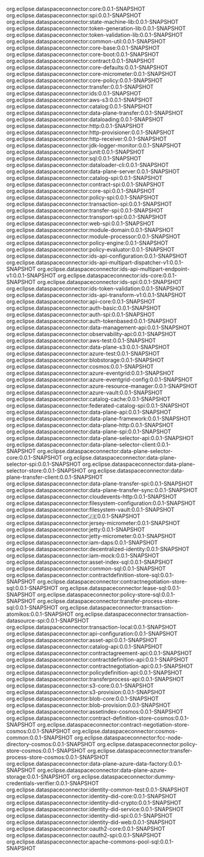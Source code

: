 
org.eclipse.dataspaceconnector:core:0.0.1-SNAPSHOT
org.eclipse.dataspaceconnector:spi:0.0.1-SNAPSHOT
org.eclipse.dataspaceconnector:state-machine-lib:0.0.1-SNAPSHOT
org.eclipse.dataspaceconnector:token-generation-lib:0.0.1-SNAPSHOT
org.eclipse.dataspaceconnector:token-validation-lib:0.0.1-SNAPSHOT
org.eclipse.dataspaceconnector:common-util:0.0.1-SNAPSHOT
org.eclipse.dataspaceconnector:core-base:0.0.1-SNAPSHOT
org.eclipse.dataspaceconnector:core-boot:0.0.1-SNAPSHOT
org.eclipse.dataspaceconnector:contract:0.0.1-SNAPSHOT
org.eclipse.dataspaceconnector:core-defaults:0.0.1-SNAPSHOT
org.eclipse.dataspaceconnector:core-micrometer:0.0.1-SNAPSHOT
org.eclipse.dataspaceconnector:core-policy:0.0.1-SNAPSHOT
org.eclipse.dataspaceconnector:transfer:0.0.1-SNAPSHOT
org.eclipse.dataspaceconnector:ids:0.0.1-SNAPSHOT
org.eclipse.dataspaceconnector:aws-s3:0.0.1-SNAPSHOT
org.eclipse.dataspaceconnector:catalog:0.0.1-SNAPSHOT
org.eclipse.dataspaceconnector:data-plane-transfer:0.0.1-SNAPSHOT
org.eclipse.dataspaceconnector:dataloading:0.0.1-SNAPSHOT
org.eclipse.dataspaceconnector:http:0.0.1-SNAPSHOT
org.eclipse.dataspaceconnector:http-provisioner:0.0.1-SNAPSHOT
org.eclipse.dataspaceconnector:http-receiver:0.0.1-SNAPSHOT
org.eclipse.dataspaceconnector:jdk-logger-monitor:0.0.1-SNAPSHOT
org.eclipse.dataspaceconnector:junit:0.0.1-SNAPSHOT
org.eclipse.dataspaceconnector:sql:0.0.1-SNAPSHOT
org.eclipse.dataspaceconnector:dataloader-cli:0.0.1-SNAPSHOT
org.eclipse.dataspaceconnector:data-plane-server:0.0.1-SNAPSHOT
org.eclipse.dataspaceconnector:catalog-spi:0.0.1-SNAPSHOT
org.eclipse.dataspaceconnector:contract-spi:0.0.1-SNAPSHOT
org.eclipse.dataspaceconnector:core-spi:0.0.1-SNAPSHOT
org.eclipse.dataspaceconnector:policy-spi:0.0.1-SNAPSHOT
org.eclipse.dataspaceconnector:transaction-spi:0.0.1-SNAPSHOT
org.eclipse.dataspaceconnector:transfer-spi:0.0.1-SNAPSHOT
org.eclipse.dataspaceconnector:transport-spi:0.0.1-SNAPSHOT
org.eclipse.dataspaceconnector:web-spi:0.0.1-SNAPSHOT
org.eclipse.dataspaceconnector:module-domain:0.0.1-SNAPSHOT
org.eclipse.dataspaceconnector:module-processor:0.0.1-SNAPSHOT
org.eclipse.dataspaceconnector:policy-engine:0.0.1-SNAPSHOT
org.eclipse.dataspaceconnector:policy-evaluator:0.0.1-SNAPSHOT
org.eclipse.dataspaceconnector:ids-api-configuration:0.0.1-SNAPSHOT
org.eclipse.dataspaceconnector:ids-api-multipart-dispatcher-v1:0.0.1-SNAPSHOT
org.eclipse.dataspaceconnector:ids-api-multipart-endpoint-v1:0.0.1-SNAPSHOT
org.eclipse.dataspaceconnector:ids-core:0.0.1-SNAPSHOT
org.eclipse.dataspaceconnector:ids-spi:0.0.1-SNAPSHOT
org.eclipse.dataspaceconnector:ids-token-validation:0.0.1-SNAPSHOT
org.eclipse.dataspaceconnector:ids-api-transform-v1:0.0.1-SNAPSHOT
org.eclipse.dataspaceconnector:api-core:0.0.1-SNAPSHOT
org.eclipse.dataspaceconnector:auth-basic:0.0.1-SNAPSHOT
org.eclipse.dataspaceconnector:auth-spi:0.0.1-SNAPSHOT
org.eclipse.dataspaceconnector:auth-tokenbased:0.0.1-SNAPSHOT
org.eclipse.dataspaceconnector:data-management-api:0.0.1-SNAPSHOT
org.eclipse.dataspaceconnector:observability-api:0.0.1-SNAPSHOT
org.eclipse.dataspaceconnector:aws-test:0.0.1-SNAPSHOT
org.eclipse.dataspaceconnector:data-plane-s3:0.0.1-SNAPSHOT
org.eclipse.dataspaceconnector:azure-test:0.0.1-SNAPSHOT
org.eclipse.dataspaceconnector:blobstorage:0.0.1-SNAPSHOT
org.eclipse.dataspaceconnector:cosmos:0.0.1-SNAPSHOT
org.eclipse.dataspaceconnector:azure-eventgrid:0.0.1-SNAPSHOT
org.eclipse.dataspaceconnector:azure-eventgrid-config:0.0.1-SNAPSHOT
org.eclipse.dataspaceconnector:azure-resource-manager:0.0.1-SNAPSHOT
org.eclipse.dataspaceconnector:azure-vault:0.0.1-SNAPSHOT
org.eclipse.dataspaceconnector:catalog-cache:0.0.1-SNAPSHOT
org.eclipse.dataspaceconnector:federated-catalog-spi:0.0.1-SNAPSHOT
org.eclipse.dataspaceconnector:data-plane-api:0.0.1-SNAPSHOT
org.eclipse.dataspaceconnector:data-plane-framework:0.0.1-SNAPSHOT
org.eclipse.dataspaceconnector:data-plane-http:0.0.1-SNAPSHOT
org.eclipse.dataspaceconnector:data-plane-spi:0.0.1-SNAPSHOT
org.eclipse.dataspaceconnector:data-plane-selector-api:0.0.1-SNAPSHOT
org.eclipse.dataspaceconnector:data-plane-selector-client:0.0.1-SNAPSHOT
org.eclipse.dataspaceconnector:data-plane-selector-core:0.0.1-SNAPSHOT
org.eclipse.dataspaceconnector:data-plane-selector-spi:0.0.1-SNAPSHOT
org.eclipse.dataspaceconnector:data-plane-selector-store:0.0.1-SNAPSHOT
org.eclipse.dataspaceconnector:data-plane-transfer-client:0.0.1-SNAPSHOT
org.eclipse.dataspaceconnector:data-plane-transfer-spi:0.0.1-SNAPSHOT
org.eclipse.dataspaceconnector:data-plane-transfer-sync:0.0.1-SNAPSHOT
org.eclipse.dataspaceconnector:cloudevents-http:0.0.1-SNAPSHOT
org.eclipse.dataspaceconnector:filesystem-configuration:0.0.1-SNAPSHOT
org.eclipse.dataspaceconnector:filesystem-vault:0.0.1-SNAPSHOT
org.eclipse.dataspaceconnector:jersey:0.0.1-SNAPSHOT
org.eclipse.dataspaceconnector:jersey-micrometer:0.0.1-SNAPSHOT
org.eclipse.dataspaceconnector:jetty:0.0.1-SNAPSHOT
org.eclipse.dataspaceconnector:jetty-micrometer:0.0.1-SNAPSHOT
org.eclipse.dataspaceconnector:iam-daps:0.0.1-SNAPSHOT
org.eclipse.dataspaceconnector:decentralized-identity:0.0.1-SNAPSHOT
org.eclipse.dataspaceconnector:iam-mock:0.0.1-SNAPSHOT
org.eclipse.dataspaceconnector:asset-index-sql:0.0.1-SNAPSHOT
org.eclipse.dataspaceconnector:common-sql:0.0.1-SNAPSHOT
org.eclipse.dataspaceconnector:contractdefinition-store-sql:0.0.1-SNAPSHOT
org.eclipse.dataspaceconnector:contractnegotiation-store-sql:0.0.1-SNAPSHOT
org.eclipse.dataspaceconnector:lease-sql:0.0.1-SNAPSHOT
org.eclipse.dataspaceconnector:policy-store-sql:0.0.1-SNAPSHOT
org.eclipse.dataspaceconnector:transfer-process-store-sql:0.0.1-SNAPSHOT
org.eclipse.dataspaceconnector:transaction-atomikos:0.0.1-SNAPSHOT
org.eclipse.dataspaceconnector:transaction-datasource-spi:0.0.1-SNAPSHOT
org.eclipse.dataspaceconnector:transaction-local:0.0.1-SNAPSHOT
org.eclipse.dataspaceconnector:api-configuration:0.0.1-SNAPSHOT
org.eclipse.dataspaceconnector:asset-api:0.0.1-SNAPSHOT
org.eclipse.dataspaceconnector:catalog-api:0.0.1-SNAPSHOT
org.eclipse.dataspaceconnector:contractagreement-api:0.0.1-SNAPSHOT
org.eclipse.dataspaceconnector:contractdefinition-api:0.0.1-SNAPSHOT
org.eclipse.dataspaceconnector:contractnegotiation-api:0.0.1-SNAPSHOT
org.eclipse.dataspaceconnector:policydefinition-api:0.0.1-SNAPSHOT
org.eclipse.dataspaceconnector:transferprocess-api:0.0.1-SNAPSHOT
org.eclipse.dataspaceconnector:s3-core:0.0.1-SNAPSHOT
org.eclipse.dataspaceconnector:s3-provision:0.0.1-SNAPSHOT
org.eclipse.dataspaceconnector:blob-core:0.0.1-SNAPSHOT
org.eclipse.dataspaceconnector:blob-provision:0.0.1-SNAPSHOT
org.eclipse.dataspaceconnector:assetindex-cosmos:0.0.1-SNAPSHOT
org.eclipse.dataspaceconnector:contract-definition-store-cosmos:0.0.1-SNAPSHOT
org.eclipse.dataspaceconnector:contract-negotiation-store-cosmos:0.0.1-SNAPSHOT
org.eclipse.dataspaceconnector:cosmos-common:0.0.1-SNAPSHOT
org.eclipse.dataspaceconnector:fcc-node-directory-cosmos:0.0.1-SNAPSHOT
org.eclipse.dataspaceconnector:policy-store-cosmos:0.0.1-SNAPSHOT
org.eclipse.dataspaceconnector:transfer-process-store-cosmos:0.0.1-SNAPSHOT
org.eclipse.dataspaceconnector:data-plane-azure-data-factory:0.0.1-SNAPSHOT
org.eclipse.dataspaceconnector:data-plane-azure-storage:0.0.1-SNAPSHOT
org.eclipse.dataspaceconnector:dummy-credentials-verifier:0.0.1-SNAPSHOT
org.eclipse.dataspaceconnector:identity-common-test:0.0.1-SNAPSHOT
org.eclipse.dataspaceconnector:identity-did-core:0.0.1-SNAPSHOT
org.eclipse.dataspaceconnector:identity-did-crypto:0.0.1-SNAPSHOT
org.eclipse.dataspaceconnector:identity-did-service:0.0.1-SNAPSHOT
org.eclipse.dataspaceconnector:identity-did-spi:0.0.1-SNAPSHOT
org.eclipse.dataspaceconnector:identity-did-web:0.0.1-SNAPSHOT
org.eclipse.dataspaceconnector:oauth2-core:0.0.1-SNAPSHOT
org.eclipse.dataspaceconnector:oauth2-spi:0.0.1-SNAPSHOT
org.eclipse.dataspaceconnector:apache-commons-pool-sql:0.0.1-SNAPSHOT